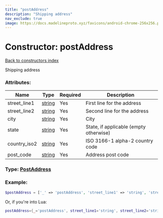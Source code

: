 ```yaml
---
title: "postAddress"
description: "Shipping address"
nav_exclude: true
image: https://docs.madelineproto.xyz/favicons/android-chrome-256x256.png
---
```

# Constructor: postAddress  
[Back to constructors index](index.md)



Shipping address

### Attributes:

| Name     |    Type       | Required | Description |
|----------|---------------|----------|-------------|
|street\_line1|[string](../types/string.md) | Yes|First line for the address|
|street\_line2|[string](../types/string.md) | Yes|Second line for the address|
|city|[string](../types/string.md) | Yes|City|
|state|[string](../types/string.md) | Yes|State, if applicable (empty otherwise)|
|country\_iso2|[string](../types/string.md) | Yes|ISO 3166-1 alpha-2 country code|
|post\_code|[string](../types/string.md) | Yes|Address post code|



### Type: [PostAddress](../types/PostAddress.md)


### Example:

```php
$postAddress = ['_' => 'postAddress', 'street_line1' => 'string', 'street_line2' => 'string', 'city' => 'string', 'state' => 'string', 'country_iso2' => 'string', 'post_code' => 'string'];
```  


Or, if you're into Lua:

```lua
postAddress={_='postAddress', street_line1='string', street_line2='string', city='string', state='string', country_iso2='string', post_code='string'}

```


